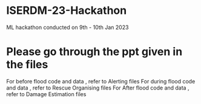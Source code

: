 # ISERDM-23-Hackathon
ML hackathon conducted on 9th - 10th Jan 2023
# Please go through the ppt given in the files
For before flood code and data , refer to Alerting files
For during flood code and data , refer to Rescue Organising files
For After flood code and data , refer to Damage Estimation files
